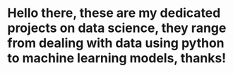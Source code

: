 # Hello there, these are my dedicated projects on data science, they range from dealing with data using python to machine learning models, thanks!
